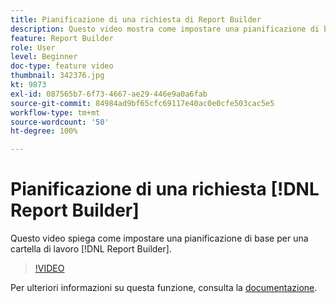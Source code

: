 ```yaml
---
title: Pianificazione di una richiesta di Report Builder
description: Questo video mostra come impostare una pianificazione di base per una cartella di lavoro di Report Builder.
feature: Report Builder
role: User
level: Beginner
doc-type: feature video
thumbnail: 342376.jpg
kt: 9873
exl-id: 087565b7-6f73-4667-ae29-446e9a0a6fab
source-git-commit: 84984ad9bf65cfc69117e40ac0e0cfe503cac5e5
workflow-type: tm+mt
source-wordcount: '50'
ht-degree: 100%

---
```


# Pianificazione di una richiesta [!DNL Report Builder] 

Questo video spiega come impostare una pianificazione di base per una cartella di lavoro [!DNL Report Builder].

>[!VIDEO](https://video.tv.adobe.com/v/346452/?quality=12&learn=on&captions=ita)

Per ulteriori informazioni su questa funzione, consulta la [documentazione](https://experienceleague.adobe.com/docs/analytics/analyze/report-builder/t-schedule-a-data-request.html?lang=it).
